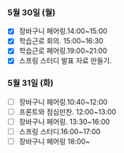 ### 5월 30일 (월)
- [x] 장바구니 페어링.14:00~15:00
- [x] 학습근로 회의. 15:00~16:30
- [x] 학습근로 페어링.19:00~21:00
- [x] 스프링 스터디 발표 자료 만들기. 

### 5월 31일 (화)
- [ ] 장바구니 페어링.10:40~12:00 
- [ ] 프론트와 점심만찬. 12:00~13:00  
- [ ] 장바구니 페어링. 13:30~16:00
- [ ] 스프링 스터디.16:00~17:00
- [ ] 장바구니 페어링 18:00~ 
